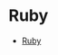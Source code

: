 <!-- generated by markdown-notes-tree -->

# Ruby

<!-- optional markdown-notes-tree directory description starts here -->

<!-- optional markdown-notes-tree directory description ends here -->

- [Ruby](Ruby.md)
